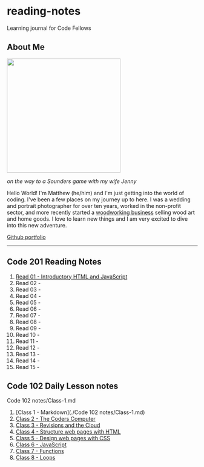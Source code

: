 # reading-notes
Learning journal for Code Fellows

## About Me

<img src="https://user-images.githubusercontent.com/106119331/170121988-12ab9569-1f92-43df-90c4-e6ec3e9a202f.jpg" width=300>

*on the way to a Sounders game with my wife Jenny*

Hello World! I'm Matthew (he/him) and I'm just getting into the world of coding. I've been a few places on my journey up to here. I was a wedding and portrait photographer for over ten years, worked in the non-profit sector, and more recently started a [woodworking business](https://www.zoewoodworks.com) selling wood art and home goods. I love to learn new things and I am very excited to dive into this new adventure. 
  
[Github portfolio](https://github.com/MatthewGebhart)

----

## Code 201 Reading Notes

1. [Read 01 - Introductory HTML and JavaScript](./class-01.md)
2. Read 02 - 
3. Read 03 - 
4. Read 04 - 
5. Read 05 - 
6. Read 06 - 
7. Read 07 - 
8. Read 08 - 
9. Read 09 - 
10. Read 10 - 
11. Read 11 - 
12. Read 12 - 
13. Read 13 - 
14. Read 14 - 
15. Read 15 - 

## Code 102 Daily Lesson notes
Code 102 notes/Class-1.md
1. [Class 1 - Markdown](./Code 102 notes/Class-1.md)
2. [Class 2 - The Coders Computer](./Class-2.md)
3. [Class 3 - Revisions and the Cloud](./Class-3.md)
4. [Class 4 - Structure web pages with HTML](./Class-4.md)
5. [Class 5 - Design web pages with CSS](./Class-5.md)
6. [Class 6 - JavaScript](./Class-6.md)
7. [Class 7 - Functions](./Class-7.md)
8. [Class 8 - Loops](./Class-8.md)
  
